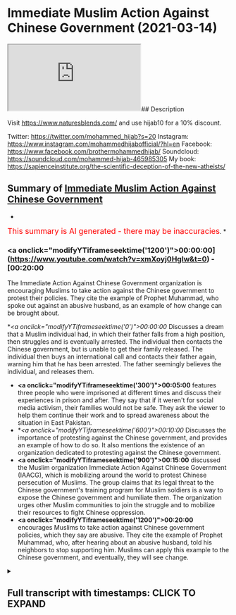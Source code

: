 # Immediate Muslim Action Against Chinese Government (2021-03-14)

<iframe loading='lazy' src='https://www.youtube.com/embed/xmXoyj0HgIw'></iframe>## Description

Visit https://www.naturesblends.com/ and use hijab10 for a 10% discount. 

Twitter: https://twitter.com/mohammed_hijab?s=20
Instagram: https://www.instagram.com/mohammedhijabofficial/?hl=en
Facebook: https://www.facebook.com/brothermohammedhijab/
Soundcloud: https://soundcloud.com/mohammed-hijab-465985305
My book: https://sapienceinstitute.org/the-scientific-deception-of-the-new-atheists/

## Summary of [Immediate Muslim Action Against Chinese Government](https://www.youtube.com/watch?v=xmXoyj0HgIw)


*

<span style="color:red; font-size:125%">This summary is AI generated - there may be inaccuracies</span>. [](/)*

### <a onclick=\"modifyYTiframeseektime('1200')\">00:00:00](https://www.youtube.com/watch?v=xmXoyj0HgIw&t=0) - [00:20:00</a>

The Immediate Action Against Chinese Government organization is encouraging Muslims to take action against the Chinese government to protest their policies. They cite the example of Prophet Muhammad, who spoke out against an abusive husband, as an example of how change can be brought about.

**<a onclick=\"modifyYTiframeseektime('0')\">00:00:00</a>* Discusses a dream that a Muslim individual had, in which their father falls from a high position, then struggles and is eventually arrested. The individual then contacts the Chinese government, but is unable to get their family released. The individual then buys an international call and contacts their father again, warning him that he has been arrested. The father seemingly believes the individual, and releases them.
* **<a onclick=\"modifyYTiframeseektime('300')\">00:05:00</a>**  features three people who were imprisoned at different times and discuss their experiences in prison and after. They say that if it weren't for social media activism, their families would not be safe. They ask the viewer to help them continue their work and to spread awareness about the situation in East Pakistan.
* **<a onclick=\"modifyYTiframeseektime('600')\">00:10:00</a>* Discusses the importance of protesting against the Chinese government, and provides an example of how to do so. It also mentions the existence of an organization dedicated to protesting against the Chinese government.
* **<a onclick=\"modifyYTiframeseektime('900')\">00:15:00</a>**  discussed the Muslim organization Immediate Action Against Chinese Government (IAACG), which is mobilizing around the world to protest Chinese persecution of Muslims. The group claims that its legal threat to the Chinese government's training program for Muslim soldiers is a way to expose the Chinese government and humiliate them. The organization urges other Muslim communities to join the struggle and to mobilize their resources to fight Chinese oppression.
* **<a onclick=\"modifyYTiframeseektime('1200')\">00:20:00</a>** encourages Muslims to take action against Chinese government policies, which they say are abusive. They cite the example of Prophet Muhammad, who, after hearing about an abusive husband, told his neighbors to stop supporting him. Muslims can apply this example to the Chinese government, and eventually, they will see change.

<details><summary><h2>Full transcript with timestamps: CLICK TO EXPAND</h2></summary>

<a onclick="modifyYTiframeseektime('0)')">0:00:00 condition a very ill condition and one<\/a>
<a onclick="modifyYTiframeseektime('3)')">0:00:03 day i received<\/a>
<a onclick="modifyYTiframeseektime('4)')">0:00:04 another one dying flower after like<\/a>
<a onclick="modifyYTiframeseektime('7)')">0:00:07 december 2018 and just to remind me what<\/a>
<a onclick="modifyYTiframeseektime('10)')">0:00:10 the dying flower what does it symbolize<\/a>
<a onclick="modifyYTiframeseektime('12)')">0:00:12 what does it mean the one the rose you<\/a>
<a onclick="modifyYTiframeseektime('15)')">0:00:15 know the the ross<\/a>
<a onclick="modifyYTiframeseektime('16)')">0:00:16 i mean the emoji the emoji what does it<\/a>
<a onclick="modifyYTiframeseektime('19)')">0:00:19 what does it mean that if you get a<\/a>
<a onclick="modifyYTiframeseektime('20)')">0:00:20 dying flower what does that indicate<\/a>
<a onclick="modifyYTiframeseektime('22)')">0:00:22 uh some i mean the chinese government<\/a>
<a onclick="modifyYTiframeseektime('24)')">0:00:24 touched my family members<\/a>
<a onclick="modifyYTiframeseektime('26)')">0:00:26 okay okay the emoji<\/a>
<a onclick="modifyYTiframeseektime('30)')">0:00:30 meaning they arrested them yes i mean<\/a>
<a onclick="modifyYTiframeseektime('33)')">0:00:33 of course only the thing is arrested by<\/a>
<a onclick="modifyYTiframeseektime('36)')">0:00:36 the chinese government you got the point<\/a>
<a onclick="modifyYTiframeseektime('37)')">0:00:37 on it actually<\/a>
<a onclick="modifyYTiframeseektime('38)')">0:00:38 i don't want to tell what they call the<\/a>
<a onclick="modifyYTiframeseektime('41)')">0:00:41 spirituality part actually<\/a>
<a onclick="modifyYTiframeseektime('43)')">0:00:43 everything i saw in my dream also i<\/a>
<a onclick="modifyYTiframeseektime('45)')">0:00:45 don't want to tell this part because i<\/a>
<a onclick="modifyYTiframeseektime('46)')">0:00:46 don't want to<\/a>
<a onclick="modifyYTiframeseektime('47)')">0:00:47 uh people oh no i think we need to hear<\/a>
<a onclick="modifyYTiframeseektime('49)')">0:00:49 this one brother please<\/a>
<a onclick="modifyYTiframeseektime('51)')">0:00:51 yeah actually just one day before my<\/a>
<a onclick="modifyYTiframeseektime('53)')">0:00:53 father<\/a>
<a onclick="modifyYTiframeseektime('54)')">0:00:54 is like from the high and he's the<\/a>
<a onclick="modifyYTiframeseektime('56)')">0:00:56 falling down then<\/a>
<a onclick="modifyYTiframeseektime('58)')">0:00:58 i like you know uh even the ones just<\/a>
<a onclick="modifyYTiframeseektime('61)')">0:01:01 now<\/a>
<a onclick="modifyYTiframeseektime('62)')">0:01:02 this is my dream in no actually just now<\/a>
<a onclick="modifyYTiframeseektime('65)')">0:01:05 also i i my dream my shortening just now<\/a>
<a onclick="modifyYTiframeseektime('68)')">0:01:08 when i come to the malaysia when i told<\/a>
<a onclick="modifyYTiframeseektime('71)')">0:01:11 you just now<\/a>
<a onclick="modifyYTiframeseektime('72)')">0:01:12 when i was from malaysia in my dream<\/a>
<a onclick="modifyYTiframeseektime('75)')">0:01:15 also someone ordered me<\/a>
<a onclick="modifyYTiframeseektime('76)')">0:01:16 out from malaysia before saturday in my<\/a>
<a onclick="modifyYTiframeseektime('79)')">0:01:19 dream<\/a>
<a onclick="modifyYTiframeseektime('80)')">0:01:20 subhanallah yes yes so allah saved me<\/a>
<a onclick="modifyYTiframeseektime('84)')">0:01:24 actually<\/a>
<a onclick="modifyYTiframeseektime('85)')">0:01:25 you know this is what happened i mean<\/a>
<a onclick="modifyYTiframeseektime('87)')">0:01:27 end of 2017<\/a>
<a onclick="modifyYTiframeseektime('89)')">0:01:29 my flight is on sunday but someone<\/a>
<a onclick="modifyYTiframeseektime('92)')">0:01:32 ordered me<\/a>
<a onclick="modifyYTiframeseektime('93)')">0:01:33 in my dream very clearly you held out<\/a>
<a onclick="modifyYTiframeseektime('95)')">0:01:35 from malaysia before saturday<\/a>
<a onclick="modifyYTiframeseektime('113)')">0:01:53 here you know the prophet muhammed he<\/a>
<a onclick="modifyYTiframeseektime('114)')">0:01:54 told us that you can have a<\/a>
<a onclick="modifyYTiframeseektime('117)')">0:01:57 an actual dream which indicates the<\/a>
<a onclick="modifyYTiframeseektime('118)')">0:01:58 future you know and this is<\/a>
<a onclick="modifyYTiframeseektime('121)')">0:02:01 the the ulama of islam they've divided<\/a>
<a onclick="modifyYTiframeseektime('123)')">0:02:03 dreams into different types and one of<\/a>
<a onclick="modifyYTiframeseektime('124)')">0:02:04 them is<\/a>
<a onclick="modifyYTiframeseektime('126)')">0:02:06 the actual true dream that tells you<\/a>
<a onclick="modifyYTiframeseektime('128)')">0:02:08 about the truth the future<\/a>
<a onclick="modifyYTiframeseektime('131)')">0:02:11 and this is unbelievable what you're<\/a>
<a onclick="modifyYTiframeseektime('132)')">0:02:12 saying to me right now is it's<\/a>
<a onclick="modifyYTiframeseektime('134)')">0:02:14 phenomenal like you know subhanallah<\/a>
<a onclick="modifyYTiframeseektime('136)')">0:02:16 that shows you that allah subhanahu wa<\/a>
<a onclick="modifyYTiframeseektime('138)')">0:02:18 he has given you subhanallah a mission<\/a>
<a onclick="modifyYTiframeseektime('141)')">0:02:21 in life<\/a>
<a onclick="modifyYTiframeseektime('142)')">0:02:22 you have you've been chosen for this<\/a>
<a onclick="modifyYTiframeseektime('144)')">0:02:24 mission brother<\/a>
<a onclick="modifyYTiframeseektime('145)')">0:02:25 yes yes yes yes that is exactly what i'm<\/a>
<a onclick="modifyYTiframeseektime('149)')">0:02:29 thinking you know brother why allah<\/a>
<a onclick="modifyYTiframeseektime('150)')">0:02:30 saved me you know<\/a>
<a onclick="modifyYTiframeseektime('152)')">0:02:32 because i have to answer to allah when<\/a>
<a onclick="modifyYTiframeseektime('154)')">0:02:34 your nation<\/a>
<a onclick="modifyYTiframeseektime('155)')">0:02:35 actually i tell you later on all the<\/a>
<a onclick="modifyYTiframeseektime('157)')">0:02:37 mosque in my village is<\/a>
<a onclick="modifyYTiframeseektime('159)')">0:02:39 being demolished i tell you after this<\/a>
<a onclick="modifyYTiframeseektime('161)')">0:02:41 this one you know so i got everything<\/a>
<a onclick="modifyYTiframeseektime('163)')">0:02:43 so meaning that uh you know if i don't<\/a>
<a onclick="modifyYTiframeseektime('165)')">0:02:45 do anything<\/a>
<a onclick="modifyYTiframeseektime('166)')">0:02:46 i will questionable or i have to answer<\/a>
<a onclick="modifyYTiframeseektime('168)')">0:02:48 to allah what i did when i save you<\/a>
<a onclick="modifyYTiframeseektime('171)')">0:02:51 from this the red evils you know so<\/a>
<a onclick="modifyYTiframeseektime('174)')">0:02:54 actually<\/a>
<a onclick="modifyYTiframeseektime('174)')">0:02:54 uh that's why i don't want to make it<\/a>
<a onclick="modifyYTiframeseektime('177)')">0:02:57 very spiritual but<\/a>
<a onclick="modifyYTiframeseektime('178)')">0:02:58 i know this part is very touchy part as<\/a>
<a onclick="modifyYTiframeseektime('180)')">0:03:00 well so<\/a>
<a onclick="modifyYTiframeseektime('182)')">0:03:02 anyway when it's come to my father in my<\/a>
<a onclick="modifyYTiframeseektime('185)')">0:03:05 dream<\/a>
<a onclick="modifyYTiframeseektime('185)')">0:03:05 my father is falling down forever from<\/a>
<a onclick="modifyYTiframeseektime('188)')">0:03:08 very high<\/a>
<a onclick="modifyYTiframeseektime('189)')">0:03:09 then is he's just like struggling in my<\/a>
<a onclick="modifyYTiframeseektime('191)')">0:03:11 dream then<\/a>
<a onclick="modifyYTiframeseektime('192)')">0:03:12 uh i just like you know again<\/a>
<a onclick="modifyYTiframeseektime('196)')">0:03:16 i got some message to someone then and<\/a>
<a onclick="modifyYTiframeseektime('199)')">0:03:19 he told me one dying flower<\/a>
<a onclick="modifyYTiframeseektime('201)')">0:03:21 emoji okay emoji so meaning that they<\/a>
<a onclick="modifyYTiframeseektime('204)')">0:03:24 arrested<\/a>
<a onclick="modifyYTiframeseektime('205)')">0:03:25 my father as well then when i contacted<\/a>
<a onclick="modifyYTiframeseektime('209)')">0:03:29 that chinese officials they already like<\/a>
<a onclick="modifyYTiframeseektime('212)')">0:03:32 delisted me in the wechat<\/a>
<a onclick="modifyYTiframeseektime('214)')">0:03:34 because i cannot send him the message<\/a>
<a onclick="modifyYTiframeseektime('216)')">0:03:36 anymore<\/a>
<a onclick="modifyYTiframeseektime('217)')">0:03:37 and then i i purchased the international<\/a>
<a onclick="modifyYTiframeseektime('220)')">0:03:40 call<\/a>
<a onclick="modifyYTiframeseektime('220)')">0:03:40 then i called him again then i told him<\/a>
<a onclick="modifyYTiframeseektime('223)')">0:03:43 now you arrested my father<\/a>
<a onclick="modifyYTiframeseektime('225)')">0:03:45 you have to release them actually don't<\/a>
<a onclick="modifyYTiframeseektime('228)')">0:03:48 underestimate<\/a>
<a onclick="modifyYTiframeseektime('229)')">0:03:49 my power as well i'm very popular in<\/a>
<a onclick="modifyYTiframeseektime('231)')">0:03:51 malaysia<\/a>
<a onclick="modifyYTiframeseektime('232)')">0:03:52 and also uh i mean uh what they call is<\/a>
<a onclick="modifyYTiframeseektime('236)')">0:03:56 so you're telling me you're telling me<\/a>
<a onclick="modifyYTiframeseektime('238)')">0:03:58 sorry doctor sorry let me just say<\/a>
<a onclick="modifyYTiframeseektime('239)')">0:03:59 something here and this is so important<\/a>
<a onclick="modifyYTiframeseektime('241)')">0:04:01 for us<\/a>
<a onclick="modifyYTiframeseektime('242)')">0:04:02 okay yes yes you're telling me that<\/a>
<a onclick="modifyYTiframeseektime('245)')">0:04:05 with your influence yeah as an academic<\/a>
<a onclick="modifyYTiframeseektime('250)')">0:04:10 someone who has access to the media that<\/a>
<a onclick="modifyYTiframeseektime('253)')">0:04:13 you<\/a>
<a onclick="modifyYTiframeseektime('253)')">0:04:13 are able to get the chinese government<\/a>
<a onclick="modifyYTiframeseektime('256)')">0:04:16 direct to release your family members<\/a>
<a onclick="modifyYTiframeseektime('260)')">0:04:20 with that kind of threat<\/a>
<a onclick="modifyYTiframeseektime('262)')">0:04:22 yes yes yes yes<\/a>
<a onclick="modifyYTiframeseektime('265)')">0:04:25 then then you've given us a key here you<\/a>
<a onclick="modifyYTiframeseektime('267)')">0:04:27 have given us a key<\/a>
<a onclick="modifyYTiframeseektime('269)')">0:04:29 yes this is exactly it shows you know<\/a>
<a onclick="modifyYTiframeseektime('271)')">0:04:31 what this shows you<\/a>
<a onclick="modifyYTiframeseektime('272)')">0:04:32 doctor sorry just to because it's not a<\/a>
<a onclick="modifyYTiframeseektime('274)')">0:04:34 problem no problem<\/a>
<a onclick="modifyYTiframeseektime('276)')">0:04:36 it shows us the extent to which the<\/a>
<a onclick="modifyYTiframeseektime('278)')">0:04:38 chinese government are fragile yes<\/a>
<a onclick="modifyYTiframeseektime('281)')">0:04:41 and it shows us how much impact is<\/a>
<a onclick="modifyYTiframeseektime('284)')">0:04:44 possibly had exactly exactly<\/a>
<a onclick="modifyYTiframeseektime('288)')">0:04:48 is watching this right now that if we<\/a>
<a onclick="modifyYTiframeseektime('291)')">0:04:51 come together and use our social media<\/a>
<a onclick="modifyYTiframeseektime('294)')">0:04:54 influence<\/a>
<a onclick="modifyYTiframeseektime('294)')">0:04:54 just our social media yes yes yes you<\/a>
<a onclick="modifyYTiframeseektime('297)')">0:04:57 can influence i mean if you did it and<\/a>
<a onclick="modifyYTiframeseektime('299)')">0:04:59 you could get<\/a>
<a onclick="modifyYTiframeseektime('300)')">0:05:00 three people out of prison at different<\/a>
<a onclick="modifyYTiframeseektime('301)')">0:05:01 times imagine if<\/a>
<a onclick="modifyYTiframeseektime('303)')">0:05:03 all did it how many yes yes yes<\/a>
<a onclick="modifyYTiframeseektime('307)')">0:05:07 yes yes yes because chinese government<\/a>
<a onclick="modifyYTiframeseektime('310)')">0:05:10 nature like this if you are like scared<\/a>
<a onclick="modifyYTiframeseektime('313)')">0:05:13 from them<\/a>
<a onclick="modifyYTiframeseektime('313)')">0:05:13 they want to bully you but if you are<\/a>
<a onclick="modifyYTiframeseektime('316)')">0:05:16 strong enough<\/a>
<a onclick="modifyYTiframeseektime('317)')">0:05:17 then they step back you know something<\/a>
<a onclick="modifyYTiframeseektime('319)')">0:05:19 like that so this is the nature of it<\/a>
<a onclick="modifyYTiframeseektime('321)')">0:05:21 this is life this is life yes this is<\/a>
<a onclick="modifyYTiframeseektime('324)')">0:05:24 the life yes<\/a>
<a onclick="modifyYTiframeseektime('325)')">0:05:25 then after that uh you know<\/a>
<a onclick="modifyYTiframeseektime('328)')">0:05:28 my my life is in struggle then they<\/a>
<a onclick="modifyYTiframeseektime('330)')">0:05:30 released me my father<\/a>
<a onclick="modifyYTiframeseektime('332)')">0:05:32 and after that uh i mean i got a<\/a>
<a onclick="modifyYTiframeseektime('335)')">0:05:35 national award<\/a>
<a onclick="modifyYTiframeseektime('336)')">0:05:36 from in december 2018 i got the national<\/a>
<a onclick="modifyYTiframeseektime('339)')">0:05:39 award from turkey<\/a>
<a onclick="modifyYTiframeseektime('340)')">0:05:40 and it is presented by president of the<\/a>
<a onclick="modifyYTiframeseektime('342)')">0:05:42 turkey region<\/a>
<a onclick="modifyYTiframeseektime('344)')">0:05:44 as well so i mean that is something<\/a>
<a onclick="modifyYTiframeseektime('347)')">0:05:47 i i i saw this picture is this you yes<\/a>
<a onclick="modifyYTiframeseektime('350)')">0:05:50 yes yes yes brother yes brother yes yes<\/a>
<a onclick="modifyYTiframeseektime('353)')">0:05:53 yes so meaning that after that i think<\/a>
<a onclick="modifyYTiframeseektime('356)')">0:05:56 they didn't touch my parents they didn't<\/a>
<a onclick="modifyYTiframeseektime('359)')">0:05:59 touch my sister<\/a>
<a onclick="modifyYTiframeseektime('360)')">0:06:00 they didn't touch my uh brother as well<\/a>
<a onclick="modifyYTiframeseektime('364)')">0:06:04 because i have the<\/a>
<a onclick="modifyYTiframeseektime('365)')">0:06:05 one younger brother as well so meaning<\/a>
<a onclick="modifyYTiframeseektime('367)')">0:06:07 that uh<\/a>
<a onclick="modifyYTiframeseektime('368)')">0:06:08 starting from then uh but i mean my<\/a>
<a onclick="modifyYTiframeseektime('371)')">0:06:11 sister is disappeared for<\/a>
<a onclick="modifyYTiframeseektime('372)')">0:06:12 few months i think they did they<\/a>
<a onclick="modifyYTiframeseektime('374)')">0:06:14 arrested him they arrested her again<\/a>
<a onclick="modifyYTiframeseektime('376)')">0:06:16 uh then i think but is uh disappeared<\/a>
<a onclick="modifyYTiframeseektime('379)')">0:06:19 like for<\/a>
<a onclick="modifyYTiframeseektime('380)')">0:06:20 four four four five months then after<\/a>
<a onclick="modifyYTiframeseektime('383)')">0:06:23 that the pressure of international<\/a>
<a onclick="modifyYTiframeseektime('385)')">0:06:25 community<\/a>
<a onclick="modifyYTiframeseektime('386)')">0:06:26 i think they released some people from<\/a>
<a onclick="modifyYTiframeseektime('388)')">0:06:28 the concentration camp<\/a>
<a onclick="modifyYTiframeseektime('389)')">0:06:29 then that time i think they released my<\/a>
<a onclick="modifyYTiframeseektime('392)')">0:06:32 sister as well<\/a>
<a onclick="modifyYTiframeseektime('393)')">0:06:33 so meaning that in order to save my<\/a>
<a onclick="modifyYTiframeseektime('395)')">0:06:35 sister again<\/a>
<a onclick="modifyYTiframeseektime('397)')">0:06:37 so i i continued my journey actually so<\/a>
<a onclick="modifyYTiframeseektime('400)')">0:06:40 meaning that<\/a>
<a onclick="modifyYTiframeseektime('401)')">0:06:41 uh because you know then i'm asking<\/a>
<a onclick="modifyYTiframeseektime('404)')">0:06:44 myself<\/a>
<a onclick="modifyYTiframeseektime('404)')">0:06:44 okay it's not about my father it's not<\/a>
<a onclick="modifyYTiframeseektime('407)')">0:06:47 my<\/a>
<a onclick="modifyYTiframeseektime('408)')">0:06:48 about my father actually in order to<\/a>
<a onclick="modifyYTiframeseektime('410)')">0:06:50 save<\/a>
<a onclick="modifyYTiframeseektime('411)')">0:06:51 a people my people or in order to save<\/a>
<a onclick="modifyYTiframeseektime('414)')">0:06:54 the islam in sacrifice<\/a>
<a onclick="modifyYTiframeseektime('417)')">0:06:57 my father or my mother you know this is<\/a>
<a onclick="modifyYTiframeseektime('420)')">0:07:00 i mean<\/a>
<a onclick="modifyYTiframeseektime('420)')">0:07:00 in order to i mean they i mean i know<\/a>
<a onclick="modifyYTiframeseektime('423)')">0:07:03 actually<\/a>
<a onclick="modifyYTiframeseektime('424)')">0:07:04 now they're at home uh to be honest i'm<\/a>
<a onclick="modifyYTiframeseektime('426)')">0:07:06 100 sure they're at home<\/a>
<a onclick="modifyYTiframeseektime('428)')">0:07:08 uh now right now but you know the<\/a>
<a onclick="modifyYTiframeseektime('431)')">0:07:11 problem is now<\/a>
<a onclick="modifyYTiframeseektime('432)')">0:07:12 more than the issue is more than my<\/a>
<a onclick="modifyYTiframeseektime('434)')">0:07:14 family right now actually<\/a>
<a onclick="modifyYTiframeseektime('436)')">0:07:16 because what they're called i have to<\/a>
<a onclick="modifyYTiframeseektime('437)')">0:07:17 say i am<\/a>
<a onclick="modifyYTiframeseektime('439)')">0:07:19 completely taken aback by your story i<\/a>
<a onclick="modifyYTiframeseektime('442)')">0:07:22 i you i rarely ever use a word like this<\/a>
<a onclick="modifyYTiframeseektime('445)')">0:07:25 but you have<\/a>
<a onclick="modifyYTiframeseektime('447)')">0:07:27 professor you have a heroic story you<\/a>
<a onclick="modifyYTiframeseektime('450)')">0:07:30 have an<\/a>
<a onclick="modifyYTiframeseektime('451)')">0:07:31 absolutely heroic story and it's amazing<\/a>
<a onclick="modifyYTiframeseektime('454)')">0:07:34 and it's a privilege for me<\/a>
<a onclick="modifyYTiframeseektime('455)')">0:07:35 to hear this i mean i genuinely<\/a>
<a onclick="modifyYTiframeseektime('458)')">0:07:38 read about stories like this in history<\/a>
<a onclick="modifyYTiframeseektime('460)')">0:07:40 books i i'd rarely ever get a chance to<\/a>
<a onclick="modifyYTiframeseektime('463)')">0:07:43 speak to someone who's been through what<\/a>
<a onclick="modifyYTiframeseektime('465)')">0:07:45 you've been through<\/a>
<a onclick="modifyYTiframeseektime('466)')">0:07:46 and done what you've done and you've<\/a>
<a onclick="modifyYTiframeseektime('469)')">0:07:49 given us<\/a>
<a onclick="modifyYTiframeseektime('470)')">0:07:50 so much hope actually i i want you to<\/a>
<a onclick="modifyYTiframeseektime('472)')">0:07:52 know that you have given us so much hope<\/a>
<a onclick="modifyYTiframeseektime('474)')">0:07:54 and you've given us their weak points<\/a>
<a onclick="modifyYTiframeseektime('478)')">0:07:58 i mean is this the sense that you can do<\/a>
<a onclick="modifyYTiframeseektime('479)')">0:07:59 this yes<\/a>
<a onclick="modifyYTiframeseektime('481)')">0:08:01 we have a lot of social media influence<\/a>
<a onclick="modifyYTiframeseektime('484)')">0:08:04 yes we thrilled and this is the message<\/a>
<a onclick="modifyYTiframeseektime('486)')">0:08:06 i know the chinese government<\/a>
<a onclick="modifyYTiframeseektime('488)')">0:08:08 i know the chinese government is<\/a>
<a onclick="modifyYTiframeseektime('489)')">0:08:09 watching this yes yes<\/a>
<a onclick="modifyYTiframeseektime('492)')">0:08:12 unconditionally for all of the<\/a>
<a onclick="modifyYTiframeseektime('495)')">0:08:15 prisoners to be taken out of the chinese<\/a>
<a onclick="modifyYTiframeseektime('498)')">0:08:18 prisons and that if you don't we will<\/a>
<a onclick="modifyYTiframeseektime('501)')">0:08:21 start a movement which will become so<\/a>
<a onclick="modifyYTiframeseektime('503)')">0:08:23 powerful yes and it knows exactly what<\/a>
<a onclick="modifyYTiframeseektime('507)')">0:08:27 china<\/a>
<a onclick="modifyYTiframeseektime('508)')">0:08:28 is doing that believe you me it will not<\/a>
<a onclick="modifyYTiframeseektime('510)')">0:08:30 just be written in the history books<\/a>
<a onclick="modifyYTiframeseektime('512)')">0:08:32 it will be written everywhere that the<\/a>
<a onclick="modifyYTiframeseektime('514)')">0:08:34 chinese government<\/a>
<a onclick="modifyYTiframeseektime('516)')">0:08:36 is the most brutal and barbaric and<\/a>
<a onclick="modifyYTiframeseektime('519)')">0:08:39 megalomaniacal diabolical government<\/a>
<a onclick="modifyYTiframeseektime('522)')">0:08:42 that has<\/a>
<a onclick="modifyYTiframeseektime('522)')">0:08:42 ever you know dealt with a minority<\/a>
<a onclick="modifyYTiframeseektime('526)')">0:08:46 group and is ever<\/a>
<a onclick="modifyYTiframeseektime('527)')">0:08:47 doing so now and believe you me<\/a>
<a onclick="modifyYTiframeseektime('530)')">0:08:50 you know with your support it will not<\/a>
<a onclick="modifyYTiframeseektime('532)')">0:08:52 just be insha'allah with the will of<\/a>
<a onclick="modifyYTiframeseektime('534)')">0:08:54 allah<\/a>
<a onclick="modifyYTiframeseektime('536)')">0:08:56 your parents and your sister and your<\/a>
<a onclick="modifyYTiframeseektime('538)')">0:08:58 family<\/a>
<a onclick="modifyYTiframeseektime('539)')">0:08:59 who will be assured safety in istanbul<\/a>
<a onclick="modifyYTiframeseektime('542)')">0:09:02 pakistan but it will be the entire<\/a>
<a onclick="modifyYTiframeseektime('545)')">0:09:05 muslim population<\/a>
<a onclick="modifyYTiframeseektime('547)')">0:09:07 and this has become our struggle now<\/a>
<a onclick="modifyYTiframeseektime('550)')">0:09:10 you're struggling no longer your<\/a>
<a onclick="modifyYTiframeseektime('552)')">0:09:12 struggle<\/a>
<a onclick="modifyYTiframeseektime('552)')">0:09:12 i want to let you know dr bolham thank<\/a>
<a onclick="modifyYTiframeseektime('555)')">0:09:15 you so much<\/a>
<a onclick="modifyYTiframeseektime('556)')">0:09:16 yes every single person who is watching<\/a>
<a onclick="modifyYTiframeseektime('559)')">0:09:19 this stream now is already<\/a>
<a onclick="modifyYTiframeseektime('563)')">0:09:23 a front line worker<\/a>
<a onclick="modifyYTiframeseektime('566)')">0:09:26 every single one of us now are with you<\/a>
<a onclick="modifyYTiframeseektime('568)')">0:09:28 i don't want you to feel for a second<\/a>
<a onclick="modifyYTiframeseektime('570)')">0:09:30 that you're alone<\/a>
<a onclick="modifyYTiframeseektime('571)')">0:09:31 thank you so much brother thank you so<\/a>
<a onclick="modifyYTiframeseektime('573)')">0:09:33 much every single person that's watching<\/a>
<a onclick="modifyYTiframeseektime('575)')">0:09:35 this stream and the thousands that are<\/a>
<a onclick="modifyYTiframeseektime('576)')">0:09:36 going to watch you after is done<\/a>
<a onclick="modifyYTiframeseektime('578)')">0:09:38 we are all with you and we will do<\/a>
<a onclick="modifyYTiframeseektime('580)')">0:09:40 whatever is needed<\/a>
<a onclick="modifyYTiframeseektime('582)')">0:09:42 and whatever is required through the<\/a>
<a onclick="modifyYTiframeseektime('585)')">0:09:45 legal systems<\/a>
<a onclick="modifyYTiframeseektime('586)')">0:09:46 and so yes necessary yes yes<\/a>
<a onclick="modifyYTiframeseektime('590)')">0:09:50 legal means necessary yes required<\/a>
<a onclick="modifyYTiframeseektime('594)')">0:09:54 to free the people of east pakistan yeah<\/a>
<a onclick="modifyYTiframeseektime('597)')">0:09:57 thank you<\/a>
<a onclick="modifyYTiframeseektime('598)')">0:09:58 thank you social media activism make a<\/a>
<a onclick="modifyYTiframeseektime('601)')">0:10:01 difference<\/a>
<a onclick="modifyYTiframeseektime('602)')">0:10:02 is it important for people to do of<\/a>
<a onclick="modifyYTiframeseektime('604)')">0:10:04 course<\/a>
<a onclick="modifyYTiframeseektime('605)')">0:10:05 definitely every time there is what they<\/a>
<a onclick="modifyYTiframeseektime('607)')">0:10:07 call is<\/a>
<a onclick="modifyYTiframeseektime('608)')">0:10:08 like very strong voice from<\/a>
<a onclick="modifyYTiframeseektime('609)')">0:10:09 international community i mean<\/a>
<a onclick="modifyYTiframeseektime('612)')">0:10:12 i mean this chinese government is really<\/a>
<a onclick="modifyYTiframeseektime('614)')">0:10:14 liar you know<\/a>
<a onclick="modifyYTiframeseektime('615)')">0:10:15 uh if they say there is no the the what<\/a>
<a onclick="modifyYTiframeseektime('618)')">0:10:18 they call<\/a>
<a onclick="modifyYTiframeseektime('619)')">0:10:19 the mos masjid is being the claws and<\/a>
<a onclick="modifyYTiframeseektime('621)')">0:10:21 they just try to show one<\/a>
<a onclick="modifyYTiframeseektime('622)')">0:10:22 to the mosque i mean as open they just<\/a>
<a onclick="modifyYTiframeseektime('625)')">0:10:25 try to tell them<\/a>
<a onclick="modifyYTiframeseektime('626)')">0:10:26 the mosque is being opened and also we<\/a>
<a onclick="modifyYTiframeseektime('629)')">0:10:29 say<\/a>
<a onclick="modifyYTiframeseektime('629)')">0:10:29 i mean they tried to senizing our people<\/a>
<a onclick="modifyYTiframeseektime('632)')">0:10:32 then the next day they were showing<\/a>
<a onclick="modifyYTiframeseektime('633)')">0:10:33 okay some uh people singing the uyghur<\/a>
<a onclick="modifyYTiframeseektime('636)')">0:10:36 song you know so meaning that<\/a>
<a onclick="modifyYTiframeseektime('637)')">0:10:37 of course this is the pressure of<\/a>
<a onclick="modifyYTiframeseektime('639)')">0:10:39 international community so meaning that<\/a>
<a onclick="modifyYTiframeseektime('642)')">0:10:42 if we do something in the social media<\/a>
<a onclick="modifyYTiframeseektime('644)')">0:10:44 of course<\/a>
<a onclick="modifyYTiframeseektime('645)')">0:10:45 we can influence by the chinese<\/a>
<a onclick="modifyYTiframeseektime('647)')">0:10:47 government as well<\/a>
<a onclick="modifyYTiframeseektime('648)')">0:10:48 so that's why uh even uh some people<\/a>
<a onclick="modifyYTiframeseektime('652)')">0:10:52 is protesting in what they call in the<\/a>
<a onclick="modifyYTiframeseektime('654)')">0:10:54 uh in front of chinese embassy<\/a>
<a onclick="modifyYTiframeseektime('656)')">0:10:56 and the chinese government called them<\/a>
<a onclick="modifyYTiframeseektime('658)')">0:10:58 don't go to the protest<\/a>
<a onclick="modifyYTiframeseektime('660)')">0:11:00 we will let you to your you can talk to<\/a>
<a onclick="modifyYTiframeseektime('662)')">0:11:02 your with your parents you know this has<\/a>
<a onclick="modifyYTiframeseektime('664)')">0:11:04 happened to<\/a>
<a onclick="modifyYTiframeseektime('665)')">0:11:05 many fam family members as well actually<\/a>
<a onclick="modifyYTiframeseektime('667)')">0:11:07 actually<\/a>
<a onclick="modifyYTiframeseektime('668)')">0:11:08 they want to stop me as well by showing<\/a>
<a onclick="modifyYTiframeseektime('670)')">0:11:10 my father and my mother<\/a>
<a onclick="modifyYTiframeseektime('672)')">0:11:12 i told them you know now is you cannot<\/a>
<a onclick="modifyYTiframeseektime('674)')">0:11:14 stop me anymore<\/a>
<a onclick="modifyYTiframeseektime('676)')">0:11:16 okay my my father already like 70 years<\/a>
<a onclick="modifyYTiframeseektime('678)')">0:11:18 old my father my mother already 60 plus<\/a>
<a onclick="modifyYTiframeseektime('682)')">0:11:22 okay now they live enough already<\/a>
<a onclick="modifyYTiframeseektime('685)')">0:11:25 okay i mean actually by this way<\/a>
<a onclick="modifyYTiframeseektime('688)')">0:11:28 okay put me this way brother they want<\/a>
<a onclick="modifyYTiframeseektime('691)')">0:11:31 to<\/a>
<a onclick="modifyYTiframeseektime('691)')">0:11:31 i mean they don't want to let the people<\/a>
<a onclick="modifyYTiframeseektime('693)')">0:11:33 to top this issue they don't want to let<\/a>
<a onclick="modifyYTiframeseektime('696)')">0:11:36 uh not they're not allowed to advocate<\/a>
<a onclick="modifyYTiframeseektime('699)')">0:11:39 for them yes you are making<\/a>
<a onclick="modifyYTiframeseektime('702)')">0:11:42 such a sacrifice by being an activist<\/a>
<a onclick="modifyYTiframeseektime('707)')">0:11:47 and there's so many of us that we don't<\/a>
<a onclick="modifyYTiframeseektime('710)')">0:11:50 have to make any sacrifice<\/a>
<a onclick="modifyYTiframeseektime('713)')">0:11:53 and we'll be activists thank you thank<\/a>
<a onclick="modifyYTiframeseektime('716)')">0:11:56 you thank you<\/a>
<a onclick="modifyYTiframeseektime('717)')">0:11:57 for the muslim community actually to be<\/a>
<a onclick="modifyYTiframeseektime('719)')">0:11:59 honest with you<\/a>
<a onclick="modifyYTiframeseektime('720)')">0:12:00 it's a huge shame on the muslim it's the<\/a>
<a onclick="modifyYTiframeseektime('722)')">0:12:02 biggest where are the scholars<\/a>
<a onclick="modifyYTiframeseektime('724)')">0:12:04 yes yes so why are they talking about<\/a>
<a onclick="modifyYTiframeseektime('728)')">0:12:08 wiping over the sock and who is an<\/a>
<a onclick="modifyYTiframeseektime('730)')">0:12:10 innovator<\/a>
<a onclick="modifyYTiframeseektime('732)')">0:12:12 nowadays people are dying these<\/a>
<a onclick="modifyYTiframeseektime('735)')">0:12:15 people are all called muslim scholars<\/a>
<a onclick="modifyYTiframeseektime('737)')">0:12:17 and speakers and<\/a>
<a onclick="modifyYTiframeseektime('738)')">0:12:18 there are people with huge reaches huge<\/a>
<a onclick="modifyYTiframeseektime('742)')">0:12:22 absolutely<\/a>
<a onclick="modifyYTiframeseektime('743)')">0:12:23 huge you're telling us you've said today<\/a>
<a onclick="modifyYTiframeseektime('746)')">0:12:26 that you threatened the chinese<\/a>
<a onclick="modifyYTiframeseektime('749)')">0:12:29 government<\/a>
<a onclick="modifyYTiframeseektime('750)')">0:12:30 with with with the international media<\/a>
<a onclick="modifyYTiframeseektime('754)')">0:12:34 and they released your family no one is<\/a>
<a onclick="modifyYTiframeseektime('757)')">0:12:37 threatening<\/a>
<a onclick="modifyYTiframeseektime('758)')">0:12:38 our family members we could do it free<\/a>
<a onclick="modifyYTiframeseektime('761)')">0:12:41 of charge<\/a>
<a onclick="modifyYTiframeseektime('762)')">0:12:42 without danger living in the west<\/a>
<a onclick="modifyYTiframeseektime('766)')">0:12:46 it's unbelievable that the muslim<\/a>
<a onclick="modifyYTiframeseektime('769)')">0:12:49 community<\/a>
<a onclick="modifyYTiframeseektime('770)')">0:12:50 is so caught up in unprioritized things<\/a>
<a onclick="modifyYTiframeseektime('775)')">0:12:55 that we cannot even see that there is a<\/a>
<a onclick="modifyYTiframeseektime('778)')">0:12:58 holocaust a genocide<\/a>
<a onclick="modifyYTiframeseektime('781)')">0:13:01 an infiltration they're wiping away<\/a>
<a onclick="modifyYTiframeseektime('784)')">0:13:04 a population a demographic destroying<\/a>
<a onclick="modifyYTiframeseektime('787)')">0:13:07 mosques<\/a>
<a onclick="modifyYTiframeseektime('789)')">0:13:09 50 mosques you said there were 50<\/a>
<a onclick="modifyYTiframeseektime('791)')">0:13:11 mosques in your village just imagine<\/a>
<a onclick="modifyYTiframeseektime('793)')">0:13:13 it's just in my village so you can<\/a>
<a onclick="modifyYTiframeseektime('795)')">0:13:15 imagine in the whole easter<\/a>
<a onclick="modifyYTiframeseektime('797)')">0:13:17 how many mosques they're being<\/a>
<a onclick="modifyYTiframeseektime('798)')">0:13:18 demolished that is that<\/a>
<a onclick="modifyYTiframeseektime('800)')">0:13:20 something is unbelievable unbelievable<\/a>
<a onclick="modifyYTiframeseektime('804)')">0:13:24 we really have a job to do believe we<\/a>
<a onclick="modifyYTiframeseektime('806)')">0:13:26 are your comrades we are your brothers<\/a>
<a onclick="modifyYTiframeseektime('808)')">0:13:28 in faith we will help you<\/a>
<a onclick="modifyYTiframeseektime('810)')">0:13:30 we will do as much as we<\/a>
<a onclick="modifyYTiframeseektime('818)')">0:13:38 who have the ability to but are choosing<\/a>
<a onclick="modifyYTiframeseektime('821)')">0:13:41 to<\/a>
<a onclick="modifyYTiframeseektime('822)')">0:13:42 de-prioritize this issue for all of the<\/a>
<a onclick="modifyYTiframeseektime('825)')">0:13:45 other issues<\/a>
<a onclick="modifyYTiframeseektime('830)')">0:13:50 it's for anybody that calls themself an<\/a>
<a onclick="modifyYTiframeseektime('833)')">0:13:53 influencer in the muslim world<\/a>
<a onclick="modifyYTiframeseektime('835)')">0:13:55 or in fact anyone who cares about human<\/a>
<a onclick="modifyYTiframeseektime('837)')">0:13:57 life<\/a>
<a onclick="modifyYTiframeseektime('838)')">0:13:58 for this yes yes the top of their<\/a>
<a onclick="modifyYTiframeseektime('841)')">0:14:01 priorities list<\/a>
<a onclick="modifyYTiframeseektime('845)')">0:14:05 yes yes so yeah uh so<\/a>
<a onclick="modifyYTiframeseektime('848)')">0:14:08 that's why uh maybe what you can do just<\/a>
<a onclick="modifyYTiframeseektime('850)')">0:14:10 now brother suburu also asking<\/a>
<a onclick="modifyYTiframeseektime('852)')">0:14:12 also maybe also i request you<\/a>
<a onclick="modifyYTiframeseektime('856)')">0:14:16 if you do if you can do actually you can<\/a>
<a onclick="modifyYTiframeseektime('858)')">0:14:18 organize protest in from chinese embassy<\/a>
<a onclick="modifyYTiframeseektime('860)')">0:14:20 as well<\/a>
<a onclick="modifyYTiframeseektime('861)')">0:14:21 there's civil society yeah civil society<\/a>
<a onclick="modifyYTiframeseektime('864)')">0:14:24 in turkey also<\/a>
<a onclick="modifyYTiframeseektime('865)')">0:14:25 joining our protest actually so meaning<\/a>
<a onclick="modifyYTiframeseektime('868)')">0:14:28 that actually yes<\/a>
<a onclick="modifyYTiframeseektime('869)')">0:14:29 uh maybe of course now the thanks for<\/a>
<a onclick="modifyYTiframeseektime('871)')">0:14:31 canada thanks for the netherlands as<\/a>
<a onclick="modifyYTiframeseektime('873)')">0:14:33 well<\/a>
<a onclick="modifyYTiframeseektime('873)')">0:14:33 uh saw them declared as a genocide so<\/a>
<a onclick="modifyYTiframeseektime('876)')">0:14:36 now is a chinese government is like<\/a>
<a onclick="modifyYTiframeseektime('878)')">0:14:38 uh i mean under a pressure as well so<\/a>
<a onclick="modifyYTiframeseektime('881)')">0:14:41 meaning that<\/a>
<a onclick="modifyYTiframeseektime('882)')">0:14:42 we ask you also uh maybe someone in<\/a>
<a onclick="modifyYTiframeseektime('884)')">0:14:44 germany or someone in<\/a>
<a onclick="modifyYTiframeseektime('886)')">0:14:46 other part of the europe actually our<\/a>
<a onclick="modifyYTiframeseektime('888)')">0:14:48 people already started like<\/a>
<a onclick="modifyYTiframeseektime('890)')">0:14:50 long much of the protest in the<\/a>
<a onclick="modifyYTiframeseektime('892)')">0:14:52 different ambassadors<\/a>
<a onclick="modifyYTiframeseektime('894)')">0:14:54 what we have and we want to raise<\/a>
<a onclick="modifyYTiframeseektime('896)')">0:14:56 awareness for this we have an<\/a>
<a onclick="modifyYTiframeseektime('898)')">0:14:58 organization now<\/a>
<a onclick="modifyYTiframeseektime('899)')">0:14:59 it's called the weaker freedom<\/a>
<a onclick="modifyYTiframeseektime('900)')">0:15:00 organization<\/a>
<a onclick="modifyYTiframeseektime('902)')">0:15:02 with more than 100 links to universities<\/a>
<a onclick="modifyYTiframeseektime('905)')">0:15:05 across the world<\/a>
<a onclick="modifyYTiframeseektime('907)')">0:15:07 and we are mobilizing and this is our<\/a>
<a onclick="modifyYTiframeseektime('909)')">0:15:09 message<\/a>
<a onclick="modifyYTiframeseektime('910)')">0:15:10 exactly right our legal threat to the<\/a>
<a onclick="modifyYTiframeseektime('913)')">0:15:13 training<\/a>
<a onclick="modifyYTiframeseektime('914)')">0:15:14 thank you so much i know they're<\/a>
<a onclick="modifyYTiframeseektime('916)')">0:15:16 watching me yes<\/a>
<a onclick="modifyYTiframeseektime('918)')">0:15:18 yes you should be quaking you should be<\/a>
<a onclick="modifyYTiframeseektime('921)')">0:15:21 shaking<\/a>
<a onclick="modifyYTiframeseektime('922)')">0:15:22 because we are gonna expose you<\/a>
<a onclick="modifyYTiframeseektime('925)')">0:15:25 we are going to expose you is going to<\/a>
<a onclick="modifyYTiframeseektime('928)')">0:15:28 be the new<\/a>
<a onclick="modifyYTiframeseektime('929)')">0:15:29 germany yes you know<\/a>
<a onclick="modifyYTiframeseektime('932)')">0:15:32 the chinese communist party will be the<\/a>
<a onclick="modifyYTiframeseektime('934)')">0:15:34 new nazi party<\/a>
<a onclick="modifyYTiframeseektime('935)')">0:15:35 we have the ability to make that be the<\/a>
<a onclick="modifyYTiframeseektime('937)')">0:15:37 case<\/a>
<a onclick="modifyYTiframeseektime('939)')">0:15:39 the only demand we have is that<\/a>
<a onclick="modifyYTiframeseektime('942)')">0:15:42 the state of east africa become<\/a>
<a onclick="modifyYTiframeseektime('945)')">0:15:45 an independent state we don't care about<\/a>
<a onclick="modifyYTiframeseektime('948)')">0:15:48 anything else<\/a>
<a onclick="modifyYTiframeseektime('951)')">0:15:51 in our business the dustbins of history<\/a>
<a onclick="modifyYTiframeseektime('955)')">0:15:55 the chinese government i am threatening<\/a>
<a onclick="modifyYTiframeseektime('957)')">0:15:57 you<\/a>
<a onclick="modifyYTiframeseektime('958)')">0:15:58 with the most legal and the most<\/a>
<a onclick="modifyYTiframeseektime('960)')">0:16:00 influential of ways<\/a>
<a onclick="modifyYTiframeseektime('962)')">0:16:02 people are going to see we are going to<\/a>
<a onclick="modifyYTiframeseektime('964)')">0:16:04 expose you<\/a>
<a onclick="modifyYTiframeseektime('965)')">0:16:05 we are going to humiliate you we are<\/a>
<a onclick="modifyYTiframeseektime('967)')">0:16:07 going to discombobulate you<\/a>
<a onclick="modifyYTiframeseektime('969)')">0:16:09 we are going to bedazzle the chinese<\/a>
<a onclick="modifyYTiframeseektime('971)')">0:16:11 people and the muslim soldiers here<\/a>
<a onclick="modifyYTiframeseektime('974)')">0:16:14 that are ready and i mean that in the<\/a>
<a onclick="modifyYTiframeseektime('976)')">0:16:16 metaphorical sense<\/a>
<a onclick="modifyYTiframeseektime('978)')">0:16:18 the soldiers the comrades all of those<\/a>
<a onclick="modifyYTiframeseektime('980)')">0:16:20 people that are on this chat<\/a>
<a onclick="modifyYTiframeseektime('982)')">0:16:22 we are with you hand in hand dr burhan<\/a>
<a onclick="modifyYTiframeseektime('985)')">0:16:25 and we will march<\/a>
<a onclick="modifyYTiframeseektime('988)')">0:16:28 to the left to the right in front we<\/a>
<a onclick="modifyYTiframeseektime('991)')">0:16:31 will be as a group<\/a>
<a onclick="modifyYTiframeseektime('994)')">0:16:34 inshallah<\/a>
<a onclick="modifyYTiframeseektime('1007)')">0:16:47 and your story it will be<\/a>
<a onclick="modifyYTiframeseektime('1010)')">0:16:50 a catalyst it will be an absolute<\/a>
<a onclick="modifyYTiframeseektime('1013)')">0:16:53 catalyst<\/a>
<a onclick="modifyYTiframeseektime('1014)')">0:16:54 for what we will do as the muslim<\/a>
<a onclick="modifyYTiframeseektime('1016)')">0:16:56 community and as i say<\/a>
<a onclick="modifyYTiframeseektime('1018)')">0:16:58 it's no longer an option i'm saying this<\/a>
<a onclick="modifyYTiframeseektime('1021)')">0:17:01 to every single person with influence<\/a>
<a onclick="modifyYTiframeseektime('1025)')">0:17:05 it's especially in my own community the<\/a>
<a onclick="modifyYTiframeseektime('1027)')">0:17:07 muslim community<\/a>
<a onclick="modifyYTiframeseektime('1028)')">0:17:08 listen carefully it is no longer an<\/a>
<a onclick="modifyYTiframeseektime('1031)')">0:17:11 option for you to stay silent on these<\/a>
<a onclick="modifyYTiframeseektime('1034)')">0:17:14 issues<\/a>
<a onclick="modifyYTiframeseektime('1034)')">0:17:14 and for you to not utilize your<\/a>
<a onclick="modifyYTiframeseektime('1036)')">0:17:16 platforms<\/a>
<a onclick="modifyYTiframeseektime('1038)')">0:17:18 and for you to not mobilize and join<\/a>
<a onclick="modifyYTiframeseektime('1041)')">0:17:21 the struggle where masjids are being<\/a>
<a onclick="modifyYTiframeseektime('1043)')">0:17:23 destroyed<\/a>
<a onclick="modifyYTiframeseektime('1044)')">0:17:24 50 masjids in a small town with 10<\/a>
<a onclick="modifyYTiframeseektime('1048)')">0:17:28 000 people we're hearing it live with a<\/a>
<a onclick="modifyYTiframeseektime('1050)')">0:17:30 primary resource example<\/a>
<a onclick="modifyYTiframeseektime('1053)')">0:17:33 it's no longer an option and we will not<\/a>
<a onclick="modifyYTiframeseektime('1056)')">0:17:36 tolerate it anymore<\/a>
<a onclick="modifyYTiframeseektime('1058)')">0:17:38 and we are with you 100 so use us<\/a>
<a onclick="modifyYTiframeseektime('1062)')">0:17:42 like i'm like the sahaba used to say<\/a>
<a onclick="modifyYTiframeseektime('1066)')">0:17:46 i'm gonna ask he said we are your we<\/a>
<a onclick="modifyYTiframeseektime('1070)')">0:17:50 are your bow we are your arrow<\/a>
<a onclick="modifyYTiframeseektime('1074)')">0:17:54 we are your arrow so shoot us in the<\/a>
<a onclick="modifyYTiframeseektime('1077)')">0:17:57 direction that you want<\/a>
<a onclick="modifyYTiframeseektime('1079)')">0:17:59 we will be shocked and the chinese<\/a>
<a onclick="modifyYTiframeseektime('1082)')">0:18:02 government now<\/a>
<a onclick="modifyYTiframeseektime('1084)')">0:18:04 you have only one option you have only<\/a>
<a onclick="modifyYTiframeseektime('1086)')">0:18:06 one option<\/a>
<a onclick="modifyYTiframeseektime('1087)')">0:18:07 is to go back to 1933 agreements<\/a>
<a onclick="modifyYTiframeseektime('1090)')">0:18:10 and to make this east turkestan which<\/a>
<a onclick="modifyYTiframeseektime('1093)')">0:18:13 constitutes a sixth of the<\/a>
<a onclick="modifyYTiframeseektime('1095)')">0:18:15 land mass of china into a state of its<\/a>
<a onclick="modifyYTiframeseektime('1098)')">0:18:18 own<\/a>
<a onclick="modifyYTiframeseektime('1099)')">0:18:19 yes that's the only thing we're going to<\/a>
<a onclick="modifyYTiframeseektime('1101)')">0:18:21 accept absolutely<\/a>
<a onclick="modifyYTiframeseektime('1102)')">0:18:22 and in fact you know else you better<\/a>
<a onclick="modifyYTiframeseektime('1104)')">0:18:24 release every single prisoner<\/a>
<a onclick="modifyYTiframeseektime('1108)')">0:18:28 and stop sterilizing 87<\/a>
<a onclick="modifyYTiframeseektime('1111)')">0:18:31 of women in that area because you can<\/a>
<a onclick="modifyYTiframeseektime('1114)')">0:18:34 try and sterilize us<\/a>
<a onclick="modifyYTiframeseektime('1116)')">0:18:36 you can try and change our language you<\/a>
<a onclick="modifyYTiframeseektime('1119)')">0:18:39 can even try and stop us speaking<\/a>
<a onclick="modifyYTiframeseektime('1121)')">0:18:41 and read in the quran but you cannot<\/a>
<a onclick="modifyYTiframeseektime('1124)')">0:18:44 destroy the<\/a>
<a onclick="modifyYTiframeseektime('1125)')">0:18:45 iman the faith that we have in our<\/a>
<a onclick="modifyYTiframeseektime('1126)')">0:18:46 hearts and you<\/a>
<a onclick="modifyYTiframeseektime('1128)')">0:18:48 this this dr who allah sent<\/a>
<a onclick="modifyYTiframeseektime('1132)')">0:18:52 dreams to to tell him<\/a>
<a onclick="modifyYTiframeseektime('1135)')">0:18:55 to show him the way this is an amazing<\/a>
<a onclick="modifyYTiframeseektime('1139)')">0:18:59 karamah that allah has sent to this man<\/a>
<a onclick="modifyYTiframeseektime('1143)')">0:19:03 to tell him that his father something is<\/a>
<a onclick="modifyYTiframeseektime('1146)')">0:19:06 going to happen to him to make a move<\/a>
<a onclick="modifyYTiframeseektime('1149)')">0:19:09 this is no coincidence that dream was no<\/a>
<a onclick="modifyYTiframeseektime('1151)')">0:19:11 joke<\/a>
<a onclick="modifyYTiframeseektime('1152)')">0:19:12 that dream turned out to be true and<\/a>
<a onclick="modifyYTiframeseektime('1155)')">0:19:15 today you are here<\/a>
<a onclick="modifyYTiframeseektime('1156)')">0:19:16 telling us and believe you me the people<\/a>
<a onclick="modifyYTiframeseektime('1159)')">0:19:19 are hearing<\/a>
<a onclick="modifyYTiframeseektime('1160)')">0:19:20 and there will be the biggest snowball<\/a>
<a onclick="modifyYTiframeseektime('1162)')">0:19:22 effect that we can<\/a>
<a onclick="modifyYTiframeseektime('1164)')">0:19:24 ever imagine there's a lot of<\/a>
<a onclick="modifyYTiframeseektime('1166)')">0:19:26 impassioned people like me<\/a>
<a onclick="modifyYTiframeseektime('1169)')">0:19:29 who will take this initiative and drive<\/a>
<a onclick="modifyYTiframeseektime('1172)')">0:19:32 it forward<\/a>
<a onclick="modifyYTiframeseektime('1173)')">0:19:33 to the next of the chinese governments<\/a>
<a onclick="modifyYTiframeseektime('1177)')">0:19:37 to the next of the chinese governments<\/a>
<a onclick="modifyYTiframeseektime('1179)')">0:19:39 and they will listen<\/a>
<a onclick="modifyYTiframeseektime('1181)')">0:19:41 and we will crush them intellectually<\/a>
<a onclick="modifyYTiframeseektime('1185)')">0:19:45 and through any propaganda means there<\/a>
<a onclick="modifyYTiframeseektime('1188)')">0:19:48 is no<\/a>
<a onclick="modifyYTiframeseektime('1189)')">0:19:49 more playing around the muslims<\/a>
<a onclick="modifyYTiframeseektime('1192)')">0:19:52 in the west who are the most influential<\/a>
<a onclick="modifyYTiframeseektime('1195)')">0:19:55 in this<\/a>
<a onclick="modifyYTiframeseektime('1196)')">0:19:56 have now stood up and we are all going<\/a>
<a onclick="modifyYTiframeseektime('1199)')">0:19:59 to<\/a>
<a onclick="modifyYTiframeseektime('1200)')">0:20:00 march forward and create huge change<\/a>
<a onclick="modifyYTiframeseektime('1204)')">0:20:04 and whatever is in our legal abilities<\/a>
<a onclick="modifyYTiframeseektime('1207)')">0:20:07 to do<\/a>
<a onclick="modifyYTiframeseektime('1209)')">0:20:09 we are willing to sacrifice anything<\/a>
<a onclick="modifyYTiframeseektime('1212)')">0:20:12 money and anything<\/a>
<a onclick="modifyYTiframeseektime('1215)')">0:20:15 in order to advance our course<\/a>
<a onclick="modifyYTiframeseektime('1217)')">0:20:17 absolutely<\/a>
<a onclick="modifyYTiframeseektime('1218)')">0:20:18 absolutely thank you so much and as you<\/a>
<a onclick="modifyYTiframeseektime('1221)')">0:20:21 can see<\/a>
<a onclick="modifyYTiframeseektime('1222)')">0:20:22 the freedom organization we're with you<\/a>
<a onclick="modifyYTiframeseektime('1224)')">0:20:24 inshallah in fact i'm actually thinking<\/a>
<a onclick="modifyYTiframeseektime('1227)')">0:20:27 one the lockdown's over me and muhammad<\/a>
<a onclick="modifyYTiframeseektime('1228)')">0:20:28 hijab we can come down to turkey we can<\/a>
<a onclick="modifyYTiframeseektime('1230)')">0:20:30 meet you we can<\/a>
<a onclick="modifyYTiframeseektime('1231)')">0:20:31 thank you so much brother you know i<\/a>
<a onclick="modifyYTiframeseektime('1233)')">0:20:33 just my last word i want to say to<\/a>
<a onclick="modifyYTiframeseektime('1236)')">0:20:36 brother muhammad you know just now there<\/a>
<a onclick="modifyYTiframeseektime('1238)')">0:20:38 is a story of the pro<\/a>
<a onclick="modifyYTiframeseektime('1239)')">0:20:39 during the prophet sallam one person<\/a>
<a onclick="modifyYTiframeseektime('1242)')">0:20:42 beating<\/a>
<a onclick="modifyYTiframeseektime('1242)')">0:20:42 his wife you know always beat the wife<\/a>
<a onclick="modifyYTiframeseektime('1245)')">0:20:45 then i mean<\/a>
<a onclick="modifyYTiframeseektime('1246)')">0:20:46 she came to complain i mean uh i mean<\/a>
<a onclick="modifyYTiframeseektime('1249)')">0:20:49 uh they're beating their wife always<\/a>
<a onclick="modifyYTiframeseektime('1251)')">0:20:51 they beat the wife you know<\/a>
<a onclick="modifyYTiframeseektime('1253)')">0:20:53 then prophet allah told them just tell<\/a>
<a onclick="modifyYTiframeseektime('1255)')">0:20:55 the neighborhood<\/a>
<a onclick="modifyYTiframeseektime('1256)')">0:20:56 okay he's beating the wife so meaning<\/a>
<a onclick="modifyYTiframeseektime('1259)')">0:20:59 that after that you know<\/a>
<a onclick="modifyYTiframeseektime('1260)')">0:21:00 uh that man is stop beating uh his wife<\/a>
<a onclick="modifyYTiframeseektime('1263)')">0:21:03 because of i mean the<\/a>
<a onclick="modifyYTiframeseektime('1264)')">0:21:04 neighbors you know you know so this is<\/a>
<a onclick="modifyYTiframeseektime('1266)')">0:21:06 exactly we can apply to the chinese<\/a>
<a onclick="modifyYTiframeseektime('1268)')">0:21:08 government actually<\/a>
<a onclick="modifyYTiframeseektime('1269)')">0:21:09 so meaning that they're beating the<\/a>
<a onclick="modifyYTiframeseektime('1271)')">0:21:11 people if you keep silent<\/a>
<a onclick="modifyYTiframeseektime('1272)')">0:21:12 they beat more and more actually<\/a>
<a onclick="modifyYTiframeseektime('1285)')">0:21:25 definitely inspirational and insha allah<\/a>
<a onclick="modifyYTiframeseektime('1288)')">0:21:28 one day we will pray<\/a>
<a onclick="modifyYTiframeseektime('1290)')">0:21:30 in mosque in sha allah<\/a>
<a onclick="modifyYTiframeseektime('1293)')">0:21:33 and when we will see a free east<\/a>
<a onclick="modifyYTiframeseektime('1296)')">0:21:36 turkestan we will know the promise of<\/a>
<a onclick="modifyYTiframeseektime('1298)')">0:21:38 allah<\/a>
<a onclick="modifyYTiframeseektime('1298)')">0:21:38 is indeed true thank you so much first<\/a>
<a onclick="modifyYTiframeseektime('1301)')">0:21:41 brothers i appreciate it<\/a>
<a onclick="modifyYTiframeseektime('1303)')">0:21:43 thank you brother<\/a>
</details>